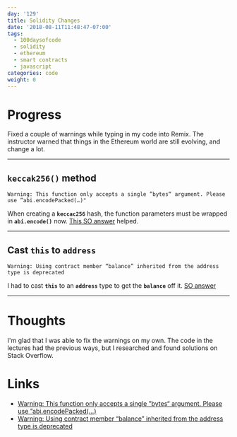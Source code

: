 ```yaml
---
day: '129'
title: Solidity Changes
date: '2018-08-11T11:48:47-07:00'
tags:
  - 100daysofcode
  - solidity
  - ethereum
  - smart contracts
  - javascript
categories: code
weight: 0
---
```

# Progress

Fixed a couple of warnings while typing in my code into Remix. The instructor warned that things in the Ethereum world are still evolving, and change a lot. 

<hr>

## **`keccak256()`** method
```
Warning: This function only accepts a single ”bytes“ argument. Please use ”abi.encodePacked(…)"
```

When creating a **`keccac256`** hash, the function parameters must be wrapped in **`abi.encode()`** now. [This SO answer](https://ethereum.stackexchange.com/a/51008/44392) helped.

<hr>

## Cast **`this`** to **`address`**

```
Warning: Using contract member “balance” inherited from the address type is deprecated
```

I had to cast **`this`** to an **`address`** type to get the **`balance`** off it. [SO answer](https://ethereum.stackexchange.com/a/42332/44392)

<hr>

# Thoughts
I'm glad that I was able to fix the warnings on my own. The code in the lectures had the previous ways, but I researched and found solutions on Stack Overflow.

# Links
- [Warning: This function only accepts a single ”bytes“ argument. Please use ”abi.encodePacked(…)](https://ethereum.stackexchange.com/a/51008/44392)
- [Warning: Using contract member “balance” inherited from the address type is deprecated](https://ethereum.stackexchange.com/a/42332/44392)

